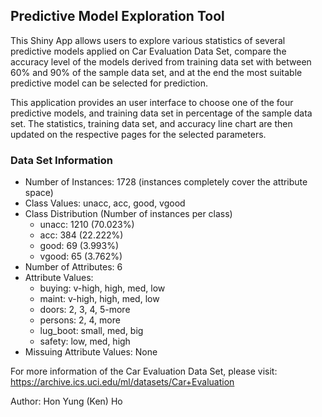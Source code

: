 ## Predictive Model Exploration Tool 

This Shiny App allows users to explore various statistics of several predictive models applied on Car Evaluation Data Set, compare the accuracy level of the models derived from training data set with between 60% and 90% of the sample data set, and at the end the most suitable predictive model can be selected for prediction.

This application provides an user interface to choose one of the four predictive models, and training data set in percentage of the sample data set. The statistics, training data set, and accuracy line chart are then updated on the respective pages for the selected parameters.

### Data Set Information

- Number of Instances: 1728 (instances completely cover the attribute space) 
- Class Values: unacc, acc, good, vgood 
- Class Distribution (Number of instances per class)
    + unacc: 1210 (70.023%) 
    + acc: 384 (22.222%) 
    + good: 69 (3.993%) 
    + vgood: 65 (3.762%) 
- Number of Attributes: 6 
- Attribute Values:
    + buying: v-high, high, med, low
    + maint: v-high, high, med, low
    + doors: 2, 3, 4, 5-more
    + persons: 2, 4, more
    + lug_boot: small, med, big
    + safety: low, med, high
- Missuing Attribute Values: None 

For more information of the Car Evaluation Data Set, please visit: https://archive.ics.uci.edu/ml/datasets/Car+Evaluation

Author: Hon Yung (Ken) Ho
